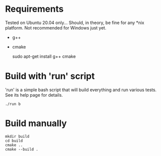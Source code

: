 # Requirements

Tested on Ubuntu 20.04 only... Should, in theory, be fine for any *nix platform. Not recommended for
Windows just yet.

- g++
- cmake

    sudo apt-get install g++ cmake


# Build with 'run' script

'run' is a simple bash script that will build everything and run various tests. See its help page
for details.

    ./run b


# Build manually

    mkdir build
    cd build
    cmake ..
    cmake --build .
